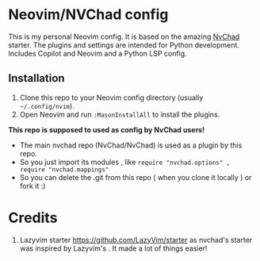 # Neovim/NVChad config

This is my personal Neovim config. It is based on the amazing [NvChad](nvchad/NvChad) starter.
The plugins and settings are intended for Python development.
Includes Copilot and Neovim and a Python LSP config.

## Installation

1. Clone this repo to your Neovim config directory (usually `~/.config/nvim`).
2. Open Neovim and run `:MasonInstallAll` to install the plugins.


**This repo is supposed to used as config by NvChad users!**

- The main nvchad repo (NvChad/NvChad) is used as a plugin by this repo.
- So you just import its modules , like `require "nvchad.options" , require "nvchad.mappings"`
- So you can delete the .git from this repo ( when you clone it locally ) or fork it :)

# Credits

1) Lazyvim starter https://github.com/LazyVim/starter as nvchad's starter was inspired by Lazyvim's . It made a lot of things easier!
